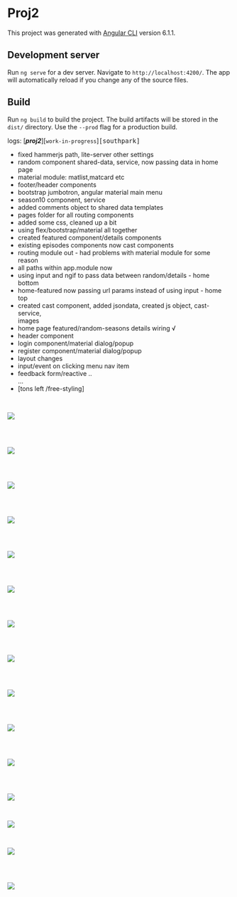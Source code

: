 # Proj2

This project was generated with [Angular CLI](https://github.com/angular/angular-cli) version 6.1.1.

## Development server

Run `ng serve` for a dev server. Navigate to `http://localhost:4200/`. The app will automatically reload if you change any of the source files.

## Build

Run `ng build` to build the project. The build artifacts will be stored in the `dist/` directory. Use the `--prod` flag for a production build.


>

logs:  [___proj2___][`work-in-progress`]<kbd>[southpark]</kbd>

- fixed hammerjs path, lite-server other settings
- random component shared-data, service, now passing data in home page
- material module: matlist,matcard etc
- footer/header components
- bootstrap jumbotron, angular material main menu
- season10 component, service
- added comments object to shared data templates
- pages folder for all routing components
- added some css, cleaned up a bit
- using flex/bootstrap/material all together
- created featured component/details components
- existing episodes components now cast components
- routing module out - had problems with material module for some reason
- all paths within app.module now
- using input and ngif to pass data between random/details - home bottom
- home-featured now passing url params instead of using input - home top
- created cast component, added jsondata, created js object, cast-service,  
  images
- home page featured/random-seasons details wiring √      
- header component    
- login component/material dialog/popup 
- register component/material dialog/popup
- layout changes
- input/event on clicking menu nav item
- feedback form/reactive
..        
...         
- [tons left /free-styling]



<br/>


![](src/assets/images/screenshots/home-desktop.png)

<br/>

<br/>

![](src/assets/images/screenshots/home-tablet.png)

<br/>



<br/>

![](src/assets/images/screenshots/home-mobile.png)

<br/>

<br/>


![](src/assets/images/screenshots/season10.png)

<br/>

<br/>

![](src/assets/images/screenshots/desktop-layout.png)

<br/>

<br/>


![](src/assets/images/screenshots/mobile-layout.png)

<br/>





<br/>

![](src/assets/images/screenshots/fplayout.png)

<br/>



<br/>

![](src/assets/images/screenshots/cast.png)

<br/>

<br/>

![](src/assets/images/screenshots/register.png)

<br/>

<br/>

![](src/assets/images/screenshots/home-mobile.png)


<br/>

<br/>

![](src/assets/images/screenshots/footer.png)


<br/>

<br/>

![](src/assets/images/screenshots/login.png)


<br/>

![](src/assets/images/screenshots/layout6.png)



<br/>

![](src/assets/images/screenshots/seasons.png)

<br/>

<br/>

![](src/assets/images/screenshots/featured.png)

<br/>
